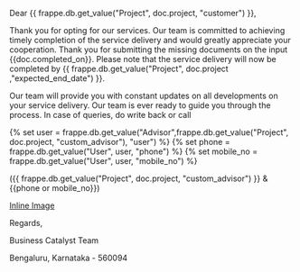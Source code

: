 <p>Dear {{ frappe.db.get_value("Project", doc.project, "customer") }},</p>

<p>Thank you for opting for our services. Our team is committed to achieving timely completion of the service delivery and would greatly appreciate your cooperation. Thank you for submitting the missing documents on the input {{doc.completed_on}}. Please note that the service delivery will now be completed by {{ frappe.db.get_value("Project", doc.project ,"expected_end_date") }}.</p>

<p>Our team will provide you with constant updates on all developments on your service delivery. Our team is ever ready to guide you through the process. In case of queries, do write back or call</p>

<p>{% set user = frappe.db.get_value("Advisor",frappe.db.get_value("Project", doc.project, "custom_advisor"), "user")  %}
{% set phone = frappe.db.get_value("User", user, "phone") %}
{% set mobile_no = frappe.db.get_value("User", user, "mobile_no") %}</p>

<p>({{ frappe.db.get_value("Project", doc.project, "custom_advisor") }} & {{phone or mobile_no}})</p>

<p><a href="https://drive.google.com/file/d/18-96LzZ5WnqHMx1WlRfL2Cs13CLPJI_M/view">Inline Image</a></p>

<p>Regards,</p>

<p>Business Catalyst Team</p>

<p>Bengaluru, Karnataka - 560094</p>

